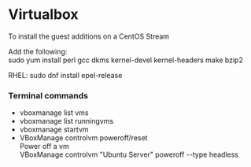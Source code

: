 # Virtualbox
To install the guest additions on a CentOS Stream

Add the following:  
sudo yum install perl gcc dkms kernel-devel kernel-headers make bzip2  

RHEL: 
sudo dnf install epel-release  

### Terminal commands
- vboxmanage list vms  
- vboxmanage list runningvms  
- vboxmanage startvm <name or UUID>  
- VBoxManage controlvm <vm> poweroff/reset  
Power off a vm  
VBoxManage controlvm "Ubuntu Server" poweroff --type headless  
